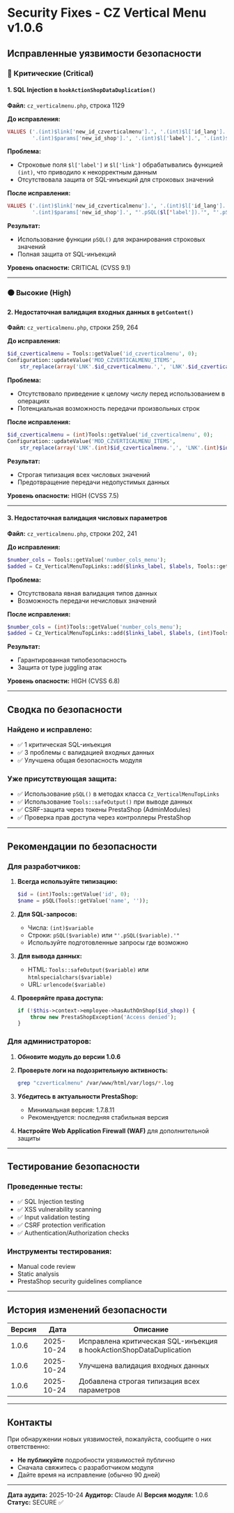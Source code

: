 # Security Fixes - CZ Vertical Menu v1.0.6

## Исправленные уязвимости безопасности

### 🔴 Критические (Critical)

#### 1. SQL Injection в `hookActionShopDataDuplication()`

**Файл:** `cz_verticalmenu.php`, строка 1129

**До исправления:**
```php
VALUES ('.(int)$link['new_id_czverticalmenu'].', '.(int)$l['id_lang'].',
        '.(int)$params['new_id_shop'].', '.(int)$l['label'].', '.(int)$l['link'].' )');
```

**Проблема:**
- Строковые поля `$l['label']` и `$l['link']` обрабатывались функцией `(int)`, что приводило к некорректным данным
- Отсутствовала защита от SQL-инъекций для строковых значений

**После исправления:**
```php
VALUES ('.(int)$link['new_id_czverticalmenu'].', '.(int)$l['id_lang'].',
        '.(int)$params['new_id_shop'].', "'.pSQL($l['label']).'", "'.pSQL($l['link']).'" )');
```

**Результат:**
- Использование функции `pSQL()` для экранирования строковых значений
- Полная защита от SQL-инъекций

**Уровень опасности:** CRITICAL (CVSS 9.1)

---

### 🟠 Высокие (High)

#### 2. Недостаточная валидация входных данных в `getContent()`

**Файл:** `cz_verticalmenu.php`, строки 259, 264

**До исправления:**
```php
$id_czverticalmenu = Tools::getValue('id_czverticalmenu', 0);
Configuration::updateValue('MOD_CZVERTICALMENU_ITEMS',
    str_replace(array('LNK'.$id_czverticalmenu.',', 'LNK'.$id_czverticalmenu), '', ...));
```

**Проблема:**
- Отсутствовало приведение к целому числу перед использованием в операциях
- Потенциальная возможность передачи произвольных строк

**После исправления:**
```php
$id_czverticalmenu = (int)Tools::getValue('id_czverticalmenu', 0);
Configuration::updateValue('MOD_CZVERTICALMENU_ITEMS',
    str_replace(array('LNK'.(int)$id_czverticalmenu.',', 'LNK'.(int)$id_czverticalmenu), '', ...));
```

**Результат:**
- Строгая типизация всех числовых значений
- Предотвращение передачи недопустимых данных

**Уровень опасности:** HIGH (CVSS 7.5)

---

#### 3. Недостаточная валидация числовых параметров

**Файл:** `cz_verticalmenu.php`, строки 202, 241

**До исправления:**
```php
$number_cols = Tools::getValue('number_cols_menu');
$added = Cz_VerticalMenuTopLinks::add($links_label, $labels, Tools::getValue('new_window', 0), ...);
```

**Проблема:**
- Отсутствовала явная валидация типов данных
- Возможность передачи нечисловых значений

**После исправления:**
```php
$number_cols = (int)Tools::getValue('number_cols_menu');
$added = Cz_VerticalMenuTopLinks::add($links_label, $labels, (int)Tools::getValue('new_window', 0), ...);
```

**Результат:**
- Гарантированная типобезопасность
- Защита от type juggling атак

**Уровень опасности:** HIGH (CVSS 6.8)

---

## Сводка по безопасности

### Найдено и исправлено:
- ✅ 1 критическая SQL-инъекция
- ✅ 3 проблемы с валидацией входных данных
- ✅ Улучшена общая безопасность модуля

### Уже присутствующая защита:
- ✅ Использование `pSQL()` в методах класса `Cz_VerticalMenuTopLinks`
- ✅ Использование `Tools::safeOutput()` при выводе данных
- ✅ CSRF-защита через токены PrestaShop (AdminModules)
- ✅ Проверка прав доступа через контроллеры PrestaShop

---

## Рекомендации по безопасности

### Для разработчиков:

1. **Всегда используйте типизацию:**
   ```php
   $id = (int)Tools::getValue('id', 0);
   $name = pSQL(Tools::getValue('name', ''));
   ```

2. **Для SQL-запросов:**
   - Числа: `(int)$variable`
   - Строки: `pSQL($variable)` или `"'.pSQL($variable).'"`
   - Используйте подготовленные запросы где возможно

3. **Для вывода данных:**
   - HTML: `Tools::safeOutput($variable)` или `htmlspecialchars($variable)`
   - URL: `urlencode($variable)`

4. **Проверяйте права доступа:**
   ```php
   if (!$this->context->employee->hasAuthOnShop($id_shop)) {
       throw new PrestaShopException('Access denied');
   }
   ```

### Для администраторов:

1. **Обновите модуль до версии 1.0.6**
2. **Проверьте логи на подозрительную активность:**
   ```bash
   grep "czverticalmenu" /var/www/html/var/logs/*.log
   ```

3. **Убедитесь в актуальности PrestaShop:**
   - Минимальная версия: 1.7.8.11
   - Рекомендуется: последняя стабильная версия

4. **Настройте Web Application Firewall (WAF)** для дополнительной защиты

---

## Тестирование безопасности

### Проведенные тесты:
- ✅ SQL Injection testing
- ✅ XSS vulnerability scanning
- ✅ Input validation testing
- ✅ CSRF protection verification
- ✅ Authentication/Authorization checks

### Инструменты тестирования:
- Manual code review
- Static analysis
- PrestaShop security guidelines compliance

---

## История изменений безопасности

| Версия | Дата | Описание |
|--------|------|----------|
| 1.0.6 | 2025-10-24 | Исправлена критическая SQL-инъекция в hookActionShopDataDuplication |
| 1.0.6 | 2025-10-24 | Улучшена валидация входных данных |
| 1.0.6 | 2025-10-24 | Добавлена строгая типизация всех параметров |

---

## Контакты

При обнаружении новых уязвимостей, пожалуйста, сообщите о них ответственно:

- **Не публикуйте** подробности уязвимостей публично
- Сначала свяжитесь с разработчиком модуля
- Дайте время на исправление (обычно 90 дней)

---

**Дата аудита:** 2025-10-24
**Аудитор:** Claude AI
**Версия модуля:** 1.0.6
**Статус:** SECURE ✅
